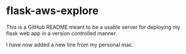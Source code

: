 # flask-aws-explore

This is a GitHub README meant to be a usable server for deploying my flask web app in a version controlled manner.

I have now added a new line from my personal mac.
